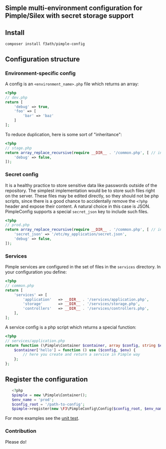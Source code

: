 ## Simple multi-environment configuration for Pimple/Silex with secret storage support
## Install
```
composer install f3ath/pimple-config
```
## Configuration structure
### Environment-specific config
A config is an `<environment_name>.php` file which returns an array:
```php
<?php
// dev.php
return [
    'debug' => true,
    'foo' => [
        'bar' => 'baz'
    ]
];
```
To reduce duplication, here is some sort of "inheritance":
```php
<?php
// stage.php
return array_replace_recursive(require __DIR__ . '/common.php', [ // inherit from common config
    'debug' => false,
]);
```
### Secret config
It is a healthy practice to store sensitive data like passwords outside of the repository. The simplest implementation
would be to store such files right on the server. These files may be edited directly, so they should not be php scripts,
since there is a good chance to accidentally remove the `<?php` header and expose their content. A natural choice in
this case is JSON. PimpleConfig supports a special `secret_json` key to include such files.
```php
<?php
// prod.php
return array_replace_recursive(require __DIR__ . '/common.php', [ // inherit from common config
    'secret_json' => '/etc/my_application/secret.json',
    'debug' => false,
]);
```
### Services
Pimple services are configured in the set of files in the `services` directory. In your configuration you define:
```php
<?php
// common.php
return [
    'services' => [
        'application'   => __DIR__ . '/services/application.php',
        'storage'       => __DIR__ . '/services/storage.php',
        'controllers'   => __DIR__ . '/services/controllers.php',
    ],
];
```
A service config is a php script which returns a special function:
```php
<?php
// services/application.php
return function (\Pimple\Container $container, array $config, string $env) {
    $container['hello'] = function () use ($config, $env) {
        // here you create and return a service in Pimple way
    };
};
```
## Register the configuration

```php
   <?php
   $pimple = new \Pimple\Container();
   $env_name = 'prod';
   $config_root = '/path-to-config';
   $pimple->register(new \F3\PimpleConfig\Config($config_root, $env_name));
```

For more examples see the [unit test](test/ConfigTest.php).

### Contribution
Please do!
